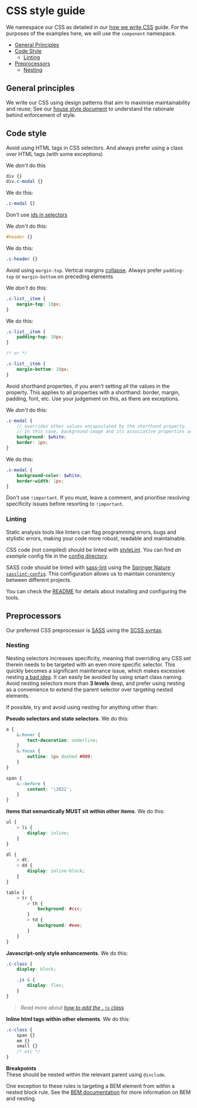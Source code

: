 # CSS style guide

We namespace our CSS as detailed in our [how we write CSS](how-we-write-css.md) guide. For the purposes of the examples here, we will use the `component` namespace.

- [General Principles](#general-principles)
- [Code Style](#code-style)
  - [Linting](#linting)
- [Preprocessors](#preprocessors)
  - [Nesting](#nesting)

## General principles

We write our CSS using design patterns that aim to maximise maintainability and reuse; See our [house style document](../practices/house-style.md) to understand the rationale behind enforcement of style.

## Code style

Avoid using HTML tags in CSS selectors. And always prefer using a class over HTML tags (with some exceptions)

We _don't_ do this
```scss
div {}
div.c-modal {}
```

We do this:
```scss
.c-modal {}
```

Don't use [ids in selectors](http://csswizardry.com/2011/09/when-using-ids-can-be-a-pain-in-the-class/)

We _don't_ do this:
```scss
#header {}
```

We do this:
```scss
.c-header {}
```

Avoid using `margin-top`. Vertical margins [collapse](https://developer.mozilla.org/en-US/docs/Web/CSS/CSS_Box_Model/Mastering_margin_collapsing). Always prefer `padding-top` or `margin-bottom` on preceding elements

We _don't_ do this:
```scss
.c-list__item {
    margin-top: 10px;
}
```

We do this:
```scss
.c-list__item {
    padding-top: 10px;
}

/* or */

.c-list__item {
    margin-bottom: 10px;
}
```

Avoid shorthand properties, if you aren't setting all the values in the property. This applies to all properties with a shorthand: border, margin, padding, font, etc. Use your judgement on this, as there are exceptions.

We _don't_ do this:
```scss
.c-modal {
    // overrides other values encapsulated by the shorthand property.
    // In this case, background-image and its associative properties are set to “none”
    background: $white;
    border: 1px;
}
```

We do this:
```scss
.c-modal {
    background-color: $white;
    border-width: 1px;
}
```

Don't use `!important`. If you must, leave a comment, and prioritise resolving specificity issues before resorting to `!important`.

### Linting

Static analysis tools like linters can flag programming errors, bugs and stylistic errors, making your code more robust, readable and maintainable.

CSS code (not compiled) should be linted with [styleLint](https://github.com/stylelint/stylelint). You can find _an example_ config file in the [config directory](config).

SASS code should be linted with [sass-lint](https://github.com/sasstools/sass-lint) using the [Springer Nature 
`sasslint-config`](https://github.com/springernature/sasslint-config-springernature). This configuration allows us to maintain consistency between different projects.

You can check the [README](https://github.com/springernature/sasslint-config-springernature/blob/master/README.md) for details about installing and configuring the tools.

## Preprocessors

Our preferred CSS preprocessor is [SASS](http://sass-lang.com/) using the [SCSS syntax](http://sass-lang.com/documentation/file.SCSS_FOR_SASS_USERS.html).

### Nesting

Nesting selectors increases specificity, meaning that overriding any CSS set therein needs to be targeted with an even more specific selector. This quickly becomes a significant maintenance issue, which makes excessive nesting [a bad idea](http://www.sitepoint.com/beware-selector-nesting-sass/). It can easily be avoided by using smart class naming. Avoid nesting selectors more than **3 levels** deep, and prefer using nesting as a convenience to extend the parent selector over targeting nested elements.

If possible, try and avoid using nesting for anything other than:

**Pseudo selectors and state selectors**. We do this:
```scss
a {
    &:hover {
        text-decoration: underline;
    }
    &:focus {
        outline: 1px dashed #000;
    }
}

span {
    &::before {
        content: '\2022';
    }
}
```

**Items that semantically MUST sit within other items**. We do this:
```scss
ul {
    > li {
        display: inline;
    }
}

dl {
    > dt,
    > dd {
        display: inline-block;
    }
}

table {
    > tr {
        > th {
            background: #ccc;
        }
        > td {
            background: #eee;
        }
    }
}
```

**Javascript-only style enhancements**. We do this:
```scss
.c-class {
	display: block;

    .js & {
        display: flex;
    }
}
```
> _Read more about [how to add the `.js` class](../practices/javascript-styling.md)_

**Inline html tags within other elements**. We do this:
```scss
.c-class {
    span {}
    em {}
    small {}
    /* etc */
}
```

**Breakpoints**  
These should be nested within the relevant parent using `@include`.

One exception to these rules is targeting a BEM element from within a nested block rule. See the [BEM documentation](bem-css.md) for more information on BEM and nesting.
